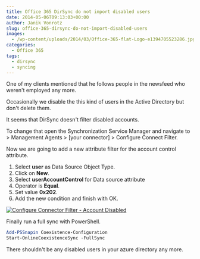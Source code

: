 ```yaml
---
title: Office 365 DirSync do not import disabled users
date: 2014-05-06T09:13:03+00:00
author: Janik Vonrotz
slug: office-365-dirsync-do-not-import-disabled-users
images:
  - /wp-content/uploads/2014/03/Office-365-flat-Logo-e1394705523286.jpg
categories:
  - Office 365
tags:
  - dirsync
  - syncing
---
```

One of my clients mentioned that he follows people in the newsfeed who weren't employed any more.

Occasionally we disable the this kind of users in the Active Directory but don't delete them.

It seems that DirSync doesn't filter disabled accounts.
<!--more-->
To change that open the Synchronization Service Manager and navigate to > Management Agents > [your connector] > Configure Connect Filter.

Now we are going to add a new attribute filter for the account control attribute.

1. Select **user** as Data Source Object Type.
2. Click on **New**.
3. Select **userAccountControl** for Data source attribute
4. Operator is **Equal**.
5. Set value **0x202**.
6. Add the new condition and finish with OK.

[![Configure Connector Filter - Account Disabled](/wp-content/uploads/2014/05/Configure-Connector-Filter-Account-Disabled-1024x534.png)](/wp-content/uploads/2014/05/Configure-Connector-Filter-Account-Disabled.png)

Finally run a full sync with PowerShell.

```powershell
Add-PSSnapin Coexistence-Configuration
Start-OnlineCoexistenceSync -FullSync
```

There shouldn't be any disabled users in your azure directory any more.